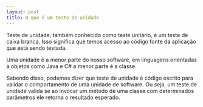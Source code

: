 ```yaml
---
layout: post
title: O que é um teste de unidade
---
```


Teste de unidade, também conhecido como teste unitário, é um teste de caixa branca. Isso significa que temos acesso ao código fonte da aplicação que está sendo testada. 

Uma unidade é a menor parte do nosso software, em linguagens orientadas a objetos como Java e C# a menor parte é a classe. 

Sabendo disso, podemos dizer que teste de unidade é código escrito para validar o comportamento de uma unidade de software. Ou seja, um teste de unidade valida se ao invocar um método de uma classe com determinados parâmetros ele retorna o resultado esperado.



 
